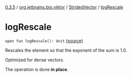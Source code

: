 [0.3.5](../../index.md) / [org.jetbrains.bio.viktor](../index.md) / [StridedVector](index.md) / [logRescale](.)

# logRescale

`open fun logRescale(): Unit` [(source)](https://github.com/JetBrains-Research/viktor/blob/0.3.5/src/main/kotlin/org/jetbrains/bio/viktor/StridedVector.kt#L312)

Rescales the element so that the exponent of the sum is 1.0.

Optimized for dense vectors.

The operation is done **in place**.


